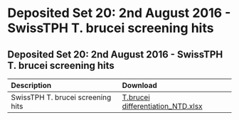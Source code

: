 # Deposited Set 20: 2nd August 2016 - SwissTPH T. brucei screening hits

## Deposited Set 20: 2nd August 2016 - SwissTPH T. brucei screening hits

| Description | Download |
| :--- | :--- |
| SwissTPH T. brucei screening hits | [T.brucei differentiation\_NTD.xlsx](ftp://ftp.ebi.ac.uk/pub/databases/chembl/ChEMBLNTD/set20_unibas/T.brucei%20differentiation_NTD.xlsx) |

